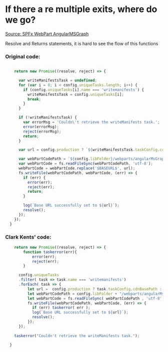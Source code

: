 # If there a re multiple exits, where do we go?

[Source: SPFx WebPart AngularMSGraph](https://github.com/davidhartman/sp-dev-fx-webparts/blob/9fedac83a71499b25bf624087003e9e17f27b9a9/samples/angular-msgraph/setBaseUrlTask.js)

Resolve and Returns statements, it is hard to see the flow of this functions

### Original code:

```js

    return new Promise((resolve, reject) => {

      var writeManifestsTask = undefined;
      for (var i = 0; i < config.uniqueTasks.length; i++) {
        if (config.uniqueTasks[i].name === 'writemanifests') {
          writeManifestsTask = config.uniqueTasks[i];
          break;
        }
      }

      if (!writeManifestsTask) {
        var errorMsg = 'Couldn\'t retrieve the writeManifests task.';
        error(errorMsg);
        reject(errorMsg);
        return;
      }

      var url = config.production ? `${writeManifestsTask.taskConfig.cdnBasePath}` : `${writeManifestsTask.taskConfig.debugBasePath}dist/`;

      var webPartCodePath = `${config.libFolder}/webparts/angularMsGraph/AngularMsGraphWebPart.js`;
      var webPartCode = fs.readFileSync(webPartCodePath, 'utf-8');
      webPartCode = webPartCode.replace('$BASEURL$', url);
      fs.writeFile(webPartCodePath, webPartCode, (err) => {
        if (err) {
          error(err);
          reject(err);
          return;
        }

        log(`Base URL successfully set to ${url}`);
        resolve();
      });
    });
  }
```


### Clark Kents' code:

```js
    return new Promise((resolve, reject) => {
        function taskerror(err){
            error(err);
            reject(err);
        }

      config.uniqueTasks
      .filter( task => task.name === 'writemanifests')
      .forEach( task => {
          let url =  config.production ? task.taskConfig.cdnBasePath : task.taskConfig.debugBasePath + "dist/";
          let webPartCodePath = config.libFolder + "/webparts/angularMsGraph/AngularMsGraphWebPart.js";
          let webPartCode = fs.readFileSync( webPartCodePath , 'utf-8' ).replace('$BASEURL$', url);
          fs.writeFile(webPartCodePath, webPartCode, (err) => {
            if (err) taskerror( err );
            log(`Base URL successfully set to ${url}`);
            resolve();
          });
      });
  
    taskerror("Couldn't retrieve the writeManifests task.");
 
  }
```
